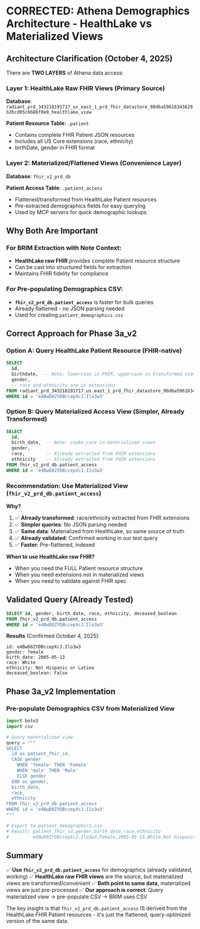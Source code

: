 # CORRECTED: Athena Demographics Architecture - HealthLake vs Materialized Views

## Architecture Clarification (October 4, 2025)

There are **TWO LAYERS** of Athena data access:

### Layer 1: HealthLake Raw FHIR Views (Primary Source)
**Database**: `radiant_prd_343218191717_us_east_1_prd_fhir_datastore_90d6a59616343629b26cd05c6686f0e8_healthlake_view`

**Patient Resource Table**: `.patient`
- Contains complete FHIR Patient JSON resources
- Includes all US Core extensions (race, ethnicity)
- birthDate, gender in FHIR format

### Layer 2: Materialized/Flattened Views (Convenience Layer)
**Database**: `fhir_v2_prd_db`

**Patient Access Table**: `.patient_access` 
- Flattened/transformed from HealthLake Patient resources
- Pre-extracted demographics fields for easy querying
- Used by MCP servers for quick demographic lookups

## Why Both Are Important

### For BRIM Extraction with Note Context:
- **HealthLake raw FHIR** provides complete Patient resource structure
- Can be cast into structured fields for extraction
- Maintains FHIR fidelity for compliance

### For Pre-populating Demographics CSV:
- **`fhir_v2_prd_db.patient_access`** is faster for bulk queries
- Already flattened - no JSON parsing needed
- Used for creating `patient_demographics.csv`

## Correct Approach for Phase 3a_v2

### Option A: Query HealthLake Patient Resource (FHIR-native)
```sql
SELECT 
  id,
  birthdate,  -- Note: lowercase in FHIR, uppercase in transformed views
  gender,
  -- race and ethnicity are in extensions
FROM radiant_prd_343218191717_us_east_1_prd_fhir_datastore_90d6a59616343629b26cd05c6686f0e8_healthlake_view.patient
WHERE id = 'e4BwD8ZYDBccepXcJ.Ilo3w3'
```

### Option B: Query Materialized Access View (Simpler, Already Transformed)
```sql
SELECT 
  id,
  birth_date,  -- Note: snake_case in materialized views
  gender,
  race,        -- Already extracted from FHIR extensions
  ethnicity    -- Already extracted from FHIR extensions
FROM fhir_v2_prd_db.patient_access
WHERE id = 'e4BwD8ZYDBccepXcJ.Ilo3w3'
```

### Recommendation: Use Materialized View (`fhir_v2_prd_db.patient_access`)

**Why?**
1. ✅ **Already transformed**: race/ethnicity extracted from FHIR extensions
2. ✅ **Simpler queries**: No JSON parsing needed
3. ✅ **Same data**: Materialized from HealthLake, so same source of truth
4. ✅ **Already validated**: Confirmed working in our test query
5. ✅ **Faster**: Pre-flattened, indexed

**When to use HealthLake raw FHIR?**
- When you need the FULL Patient resource structure
- When you need extensions not in materialized views
- When you need to validate against FHIR spec

## Validated Query (Already Tested)

```sql
SELECT id, gender, birth_date, race, ethnicity, deceased_boolean
FROM fhir_v2_prd_db.patient_access
WHERE id = 'e4BwD8ZYDBccepXcJ.Ilo3w3'
```

**Results** (Confirmed October 4, 2025):
```
id: e4BwD8ZYDBccepXcJ.Ilo3w3
gender: female
birth_date: 2005-05-13
race: White
ethnicity: Not Hispanic or Latino
deceased_boolean: False
```

## Phase 3a_v2 Implementation

### Pre-populate Demographics CSV from Materialized View

```python
import boto3
import csv

# Query materialized view
query = """
SELECT 
  id as patient_fhir_id,
  CASE gender
    WHEN 'female' THEN 'Female'
    WHEN 'male' THEN 'Male'
    ELSE gender
  END as gender,
  birth_date,
  race,
  ethnicity
FROM fhir_v2_prd_db.patient_access
WHERE id = 'e4BwD8ZYDBccepXcJ.Ilo3w3'
"""

# Export to patient_demographics.csv
# Result: patient_fhir_id,gender,birth_date,race,ethnicity
#         e4BwD8ZYDBccepXcJ.Ilo3w3,Female,2005-05-13,White,Not Hispanic or Latino
```

## Summary

✅ **Use `fhir_v2_prd_db.patient_access`** for demographics (already validated, working)
✅ **HealthLake raw FHIR views** are the source, but materialized views are transformed/convenient
✅ **Both point to same data**, materialized views are just pre-processed
✅ **Our approach is correct**: Query materialized view → pre-populate CSV → BRIM uses CSV

The key insight is that `fhir_v2_prd_db.patient_access` IS derived from the HealthLake FHIR Patient resources - it's just the flattened, query-optimized version of the same data.
